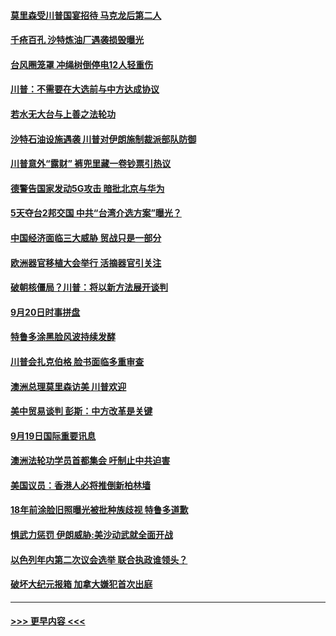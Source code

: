 #### [莫里森受川普国宴招待 马克龙后第二人](../pages/prog202/a102669751.md?t=09211901) 
#### [千疮百孔 沙特炼油厂遇袭损毁曝光](../pages/prog202/a102669629.md?t=09211901) 
#### [台风圈笼罩 冲绳树倒停电12人轻重伤](../pages/prog202/a102669585.md?t=09211901) 
#### [川普：不需要在大选前与中方达成协议](../pages/prog202/a102669436.md?t=09211901) 
#### [若水无大台与上善之法轮功](../pages/prog202/a102669419.md?t=09211901) 
#### [沙特石油设施遇袭 川普对伊朗施制裁派部队防御](../pages/prog202/a102669397.md?t=09211901) 
#### [川普意外“露财” 裤兜里藏一卷钞票引热议](../pages/prog202/a102669337.md?t=09211901) 
#### [德警告国家发动5G攻击 暗批北京与华为](../pages/prog202/a102669324.md?t=09211901) 
#### [5天夺台2邦交国 中共“台湾介选方案”曝光？](../pages/prog202/a102669207.md?t=09211901) 
#### [中国经济面临三大威胁 贸战只是一部分](../pages/prog202/a102669125.md?t=09211901) 
#### [欧洲器官移植大会举行 活摘器官引关注](../pages/prog202/a102669184.md?t=09211901) 
#### [破朝核僵局？川普：将以新方法展开谈判](../pages/prog202/a102669121.md?t=09211901) 
#### [9月20日时事拼盘](../pages/prog202/a102669147.md?t=09211901) 
#### [特鲁多涂黑脸风波持续发酵](../pages/prog202/a102669143.md?t=09211901) 
#### [川普会扎克伯格  脸书面临多重审查](../pages/prog202/a102668997.md?t=09211901) 
#### [澳洲总理莫里森访美 川普欢迎](../pages/prog202/a102668994.md?t=09211901) 
#### [美中贸易谈判 彭斯：中方改革是关键](../pages/prog202/a102669001.md?t=09211901) 
#### [9月19日国际重要讯息](../pages/prog202/a102668824.md?t=09211901) 
#### [澳洲法轮功学员首都集会 吁制止中共迫害](../pages/prog202/a102668822.md?t=09211901) 
#### [美国议员：香港人必将推倒新柏林墙](../pages/prog202/a102668570.md?t=09211901) 
#### [18年前涂脸旧照曝光被批种族歧视 特鲁多道歉](../pages/prog202/a102668444.md?t=09211901) 
#### [惧武力惩罚 伊朗威胁:美沙动武就全面开战](../pages/prog202/a102668365.md?t=09211901) 
#### [以色列年内第二次议会选举 联合执政谁领头？](../pages/prog202/a102668453.md?t=09211901) 
#### [破坏大纪元报箱 加拿大嫌犯首次出庭](../pages/prog202/a102668437.md?t=09211901) 

----
#### [ >>> 更早内容 <<< ](../indexes/prog202-earlier.md)

